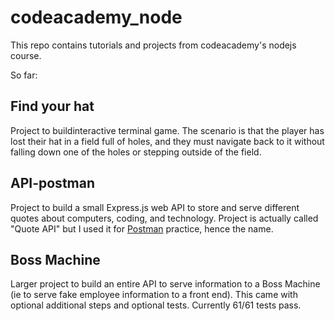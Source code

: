 # codeacademy_node
This repo contains tutorials and projects from codeacademy's nodejs course.

So far:

## Find your hat
Project to buildinteractive terminal game. The scenario is that the player has lost their hat in a field full of holes, and they must navigate back to it without falling down one of the holes or stepping outside of the field.

## API-postman
Project to build a small Express.js web API to store and serve different quotes about computers, coding, and technology. Project is actually called "Quote API" but I used it for [Postman](https://www.postman.com/) practice, hence the name.

## Boss Machine
Larger project to build an entire API to serve information to a Boss Machine (ie to serve fake employee information to a front end). This came with optional additional steps and optional tests. Currently 61/61 tests pass.
